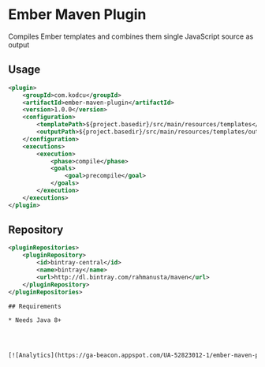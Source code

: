 Ember Maven Plugin
==================

Compiles Ember templates and combines them single JavaScript source as output

## Usage

```xml
<plugin>
    <groupId>com.kodcu</groupId>
    <artifactId>ember-maven-plugin</artifactId>
    <version>1.0.0</version>
    <configuration>
        <templatePath>${project.basedir}/src/main/resources/templates</templatePath>
        <outputPath>${project.basedir}/src/main/resources/templates/output.js</outputPath>
    </configuration>
    <executions>
        <execution>
            <phase>compile</phase>
            <goals>
                <goal>precompile</goal>
            </goals>
        </execution>
    </executions>
</plugin>
```

## Repository

```xml
<pluginRepositories>
	<pluginRepository>
		<id>bintray-central</id>
		<name>bintray</name>
		<url>http://dl.bintray.com/rahmanusta/maven</url>
	</pluginRepository>
</pluginRepositories>

## Requirements

* Needs Java 8+




[![Analytics](https://ga-beacon.appspot.com/UA-52823012-1/ember-maven-plugin/readme)](https://github.com/rahmanusta/ember-maven-plugin)

